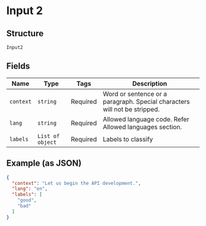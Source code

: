 
# Input 2

## Structure

`Input2`

## Fields

| Name | Type | Tags | Description |
|  --- | --- | --- | --- |
| `context` | `string` | Required | Word or sentence or a paragraph. Special characters will not be stripped. |
| `lang` | `string` | Required | Allowed language code. Refer Allowed languages section. |
| `labels` | `List of object` | Required | Labels to classify |

## Example (as JSON)

```json
{
  "context": "Let us begin the API development.",
  "lang": "en",
  "labels": [
    "good",
    "bad"
  ]
}
```

